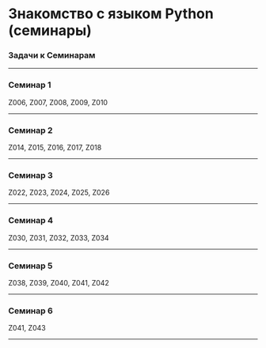 # Знакомство с языком Python (семинары)
### Задачи к Семинарам
****
### Семинар 1

Z006, Z007, Z008, Z009, Z010
****
### Семинар 2

Z014, Z015, Z016, Z017, Z018
****
### Семинар 3

Z022, Z023, Z024, Z025, Z026
****

### Семинар 4

Z030, Z031, Z032, Z033, Z034
****

### Семинар 5

Z038, Z039, Z040, Z041, Z042
****

### Семинар 6

Z041, Z043
****